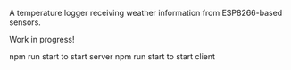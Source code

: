A temperature logger receiving weather information from ESP8266-based sensors. 

Work in progress!

npm run start to start server
npm run start to start client